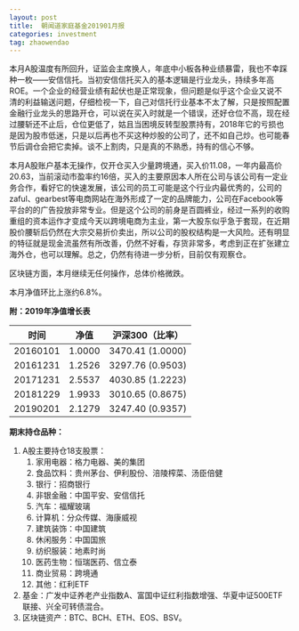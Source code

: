```yaml
---
layout: post
title:  朝闻道家庭基金201901月报
categories: investment
tag: zhaowendao
---
```


本月A股温度有所回升，证监会主席换人，年底中小板各种业绩暴雷，我也不幸踩种一枚——安信信托。当初安信信托买入的基本逻辑是行业龙头，持续多年高ROE。一个企业的经营业绩有起伏也是正常现象，但问题是似乎这个企业又说不清的利益输送问题，仔细检视一下，自己对信托行业基本不太了解，只是按照配置金融行业龙头的思路开仓，可以说在买入时就是一个错误，还好仓位不高，现在经过腰斩还不止后，仓位更低了，姑且当困境反转型股票持有，2018年它的亏损也是因为股市低迷，只是以后再也不买这种炒股的公司了，还不如自己炒。也可能春节后调仓会把它卖掉。谈不上割肉，只是真的不熟悉，持有的信心不够。

本月A股账户基本无操作，仅开仓买入少量跨境通，买入价11.08，一年内最高价20.63，当前滚动市盈率约16倍，买入的主要原因本人所在公司与该公司有一定业务合作，看好它的快速发展，该公司的员工可能是这个行业内最优秀的，公司的zaful、gearbest等电商网站在海外形成了一定的品牌能力，公司在Facebook等平台的的广告投放非常专业。但是这个公司的前身是百圆裤业，经过一系列的收购重组的资本运作才变成今天以跨境电商为主业，第一大股东似乎急于套现，在近期股价腰斩后仍然在大宗交易折价卖出，所以公司的股权结构是一大风险。还有明显的特征就是现金流虽然有所改善，仍然不好看，存货非常多，考虑到正在扩张建立海外仓，也可以理解。总之，仍然有待进一步分析，目前仅有观察仓。

区块链方面，本月继续无任何操作，总体价格微跌。

本月净值环比上涨约6.8%。

**附：2019年净值增长表**

| 时间     | 净值   | 沪深300（比率）  |
| -------- | ------ | ---------------- |
| 20160101 | 1.0000 | 3470.41 (1.0000) |
| 20161231 | 1.2526 | 3297.76 (0.9503) |
| 20171231 | 2.5537 | 4030.85 (1.2223) |
| 20181229 | 1.9933 | 3010.65 (0.8675) |
| 20190201 | 2.1279 | 3247.40 (0.9357) |

**期末持仓品种：**

1. A股主要持仓18支股票：
   1. 家用电器：格力电器、美的集团
   2. 食品饮料：贵州茅台、伊利股份、涪陵榨菜、汤臣倍健
   3. 银行：招商银行
   4. 非银金融：中国平安、安信信托
   5. 汽车：福耀玻璃
   6. 计算机：分众传媒、海康威视
   7. 建筑装饰：中国建筑
   8. 休闲服务：中国国旅
   9. 纺织服装：地素时尚
   10. 医药生物：恒瑞医药、信立泰
   11. 商业贸易：跨境通
   12. 其他：红利ETF
2. 基金：广发中证养老产业指数A、富国中证红利指数增强、华夏中证500ETF联接、兴全可转债混合。
3. 区块链资产：BTC、BCH、ETH、EOS、BSV。


